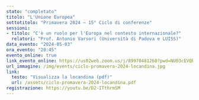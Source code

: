 ```yaml
---
stato: "completato"
titolo: "L'Unione Europea"
sottotitolo: "Primavera 2024 — 15° Ciclo di conferenze"
sessioni:
- titolo: "C'è un ruolo per l'Europa nel contesto internazionale?"
  relatori: "Prof. Antonio Varsori (Università di Padova e LUISS)"
data_evento: "2024-05-03"
ora_evento: "20:45"
evento_online: true
link_evento_online: https://us02web.zoom.us/j/89970481260?pwd=NU03cEVQRTJXQVAvOG42YThBYlRjZz09
url_immagine: /img/events/ciclo-promavera-2024-locandina.jpg
link:
  testo: "Visualizza la locandina (pdf)"
  url: /assets/ciclo-promavera-2024-locandina.pdf
registrazione: https://youtu.be/D2-ITthrmSM
---
```

